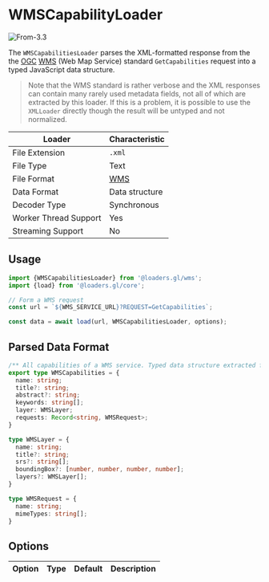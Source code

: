 # WMSCapabilityLoader

<p class="badges">
  <img src="https://img.shields.io/badge/From-v3.3-blue.svg?style=flat-square" alt="From-3.3" />
</p>

The `WMSCapabilitiesLoader` parses the XML-formatted response from the 
the [OGC](https://www.opengeospatial.org/) [WMS](https://www.ogc.org/standards/wms) (Web Map Service) standard `GetCapabilities` request into a typed JavaScript data structure.

> Note that the WMS standard is rather verbose and the XML responses can contain many rarely used metadata fields, not all of which are extracted by this loader. If this is a problem, it is possible to use the `XMLLoader` directly though the result will be untyped and not normalized.

| Loader                | Characteristic                                       |
| --------------------- | ---------------------------------------------------- |
| File Extension        | `.xml`                                               |
| File Type             | Text                                                 |
| File Format           | [WMS](https://en.wikipedia.org/wiki/Web_Map_Service) |
| Data Format           | Data structure         |
| Decoder Type          | Synchronous                                          |
| Worker Thread Support | Yes                                                  |
| Streaming Support     | No                                                   |

## Usage

```js
import {WMSCapabilitiesLoader} from '@loaders.gl/wms';
import {load} from '@loaders.gl/core';

// Form a WMS request
const url = `${WMS_SERVICE_URL}?REQUEST=GetCapabilities`;

const data = await load(url, WMSCapabilitiesLoader, options);
```

## Parsed Data Format

```typescript
/** All capabilities of a WMS service. Typed data structure extracted from XML */
export type WMSCapabilities = {
  name: string;
  title?: string;
  abstract?: string;
  keywords: string[];
  layer: WMSLayer;
  requests: Record<string, WMSRequest>;
}

type WMSLayer = {
  name: string;
  title?: string;
  srs?: string[];
  boundingBox?: [number, number, number, number];
  layers?: WMSLayer[];
}

type WMSRequest = {
  name: string;
  mimeTypes: string[];
}
```

## Options

| Option | Type | Default | Description |
| ------ | ---- | ------- | ----------- |
